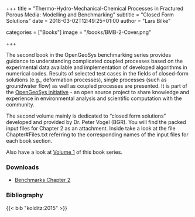 +++
title = "Thermo-Hydro-Mechanical-Chemical Processes in Fractured Porous Media: Modelling and Benchmarking"
subtitle = "Closed Form Solutions"
date = 2018-03-02T12:49:25+01:00
author = "Lars Bilke"

categories = ["Books"]
image = "/books/BMB-2-Cover.png"

+++

The second book in the OpenGeoSys benchmarking series provides guidance to understanding complicated coupled processes based on the experimental data available and implementation of developed algorithms in numerical codes. Results of selected test cases in the fields of closed-form solutions (e.g., deformation processes), single processes (such as groundwater flow) as well as coupled processes are presented. It is part of the [OpenGeoSys initiative](http://www.opengeosys.org/) - an open source project to share knowledge and experience in environmental analysis and scientific computation with the community.

The second volume mainly is dedicated to “closed form solutions” developed and provided by Dr. Peter Vogel (BGR). You will find the packed input files for Chapter 2 as an attachment. Inside take a look at the file Chapter#Files.txt referring to the corresponding names of the input files for each book section.

Also have a look at [Volume 1](https://link.springer.com/book/10.1007/978-3-642-27177-9) of this book series.

<div class='note clear-both'>

### <i class="far fa-download"></i> Downloads

- [<i class="far fa-file-archive"></i> Benchmarks Chapter 2](https://vip.s3.ufz.de/ogs/public/web/Books/Benchmark-Book-2/Chapter-02.zip)  

</div>

<div class='note'>

### <i class="far fa-book"></i> Bibliography

{{< bib "kolditz:2015" >}}
</div>
